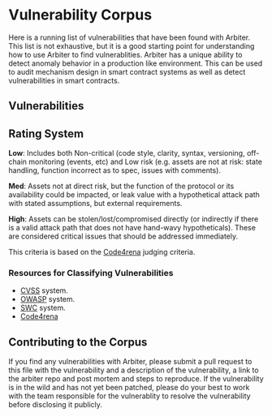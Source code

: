 # Vulnerability Corpus

Here is a running list of vulnerabilities that have been found with Arbiter. This list is not exhaustive, but it is a good starting point for understanding how to use Arbiter to find vulnerablities. Arbiter has a unique ability to detect anomaly behavior in a production like environment. This can be used to audit mechanism design in smart contract systems as well as detect vulnerabilities in smart contracts.

## Vulnerabilities

## Rating System 

**Low**: Includes both Non-critical (code style, clarity, syntax, versioning, off-chain monitoring (events, etc) and Low risk (e.g. assets are not at risk: state handling, function incorrect as to spec, issues with comments). 

**Med**: Assets not at direct risk, but the function of the protocol or its availability could be impacted, or leak value with a hypothetical attack path with stated assumptions, but external requirements.

**High**: Assets can be stolen/lost/compromised directly (or indirectly if there is a valid attack path that does not have hand-wavy hypotheticals). These are considered critical issues that should be addressed immediately.

This criteria is based on the [Code4rena](https://docs.code4rena.com/awarding/judging-criteria/severity-categorization) judging criteria.

### Resources for Classifying Vulnerabilities
- [CVSS](https://www.first.org/cvss/v3.0/user-guide) system.
- [OWASP](https://owasp.org/www-community/vulnerabilities/) system.
- [SWC](https://swcregistry.io/) system.
- [Code4rena](https://docs.code4rena.com/awarding/judging-criteria/severity-categorization)

## Contributing to the Corpus

If you find any vulnerabilities with Arbiter, please submit a pull request to this file with the vulnerability and a description of the vulnerability, a link to the arbiter repo and post mortem and steps to reproduce. If the vulnerability is in the wild and has not yet been patched, please do your best to work with the team responsible for the vulnerablity to resolve the vulnerability before disclosing it publicly. 